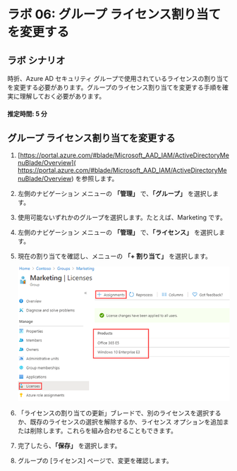 ﻿---
lab:
    title: '06 - グループ ライセンス割り当てを変更する'
    learning path: '01'
    module: 'モジュール 02 - ID の作成、構成、管理を行う'
---

# ラボ 06: グループ ライセンス割り当てを変更する

## ラボ シナリオ

時折、Azure AD セキュリティ グループで使用されているライセンスの割り当てを変更する必要があります。グループのライセンス割り当てを変更する手順を確実に理解しておく必要があります。

#### 推定時間: 5 分

## グループ ライセンス割り当てを変更する

1. [https://portal.azure.com/#blade/Microsoft_AAD_IAM/ActiveDirectoryMenuBlade/Overview]( https://portal.azure.com/#blade/Microsoft_AAD_IAM/ActiveDirectoryMenuBlade/Overview) を参照します。

1. 左側のナビゲーション メニューの **「管理」** で、**「グループ」** を選択します。

1. 使用可能ないずれかのグループを選択します。たとえば、Marketing です。

1. 左側のナビゲーション メニューの **「管理」** で、**「ライセンス」** を選択します。

1. 現在の割り当てを確認し、メニューの **「+ 割り当て」** を選択します。

    ![現在のライセンスと「割り当て」メニューオプションが強調表示されている、選択されたグループ ライセンス オプションを表示した画面イメージ](./media/lp1-mod2-change-group-license.png)

1. 「ライセンスの割り当ての更新」ブレードで、別のライセンスを選択するか、既存のライセンスの選択を解除するか、ライセンス オプションを追加または削除します。これらを組み合わせることもできます。

1. 完了したら、**「保存」** を選択します。

1. グループの [ライセンス] ページで、変更を確認します。
